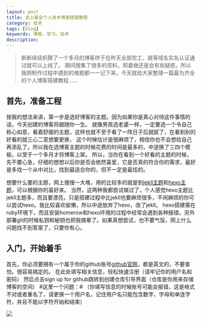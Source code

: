 ```yaml
---
layout: post
title: 史上最全个人技术博客搭建教程
category: 技术
tags: [blog]
keywords: 博客，学习，技术
description: 
---
```


> 断断续续折腾了一个多月的博客终于在昨天全部完工，就等域名实名认证通过就可以上线了。
期间搜集了很多的资料，照着做还是会有些疑惑，所以我把制作过程中遇到的难题都一一记下来，今天就给大家整理一篇最为齐全的个人博客搭建教程……



## 首先，准备工程

按我的想法来讲，第一步是选好博客的主题。因为如果你是真心对待这件事情的话，今天创建的博客将跟随你一生。
就像男孩选老婆一样，一定要选一个令自己称心如意，看着舒服的主题，这样也就不至于看了一阵日子后就腻了，在看到别的好看的就三心二意想要更换，
这个时候估计是很麻烦了，相信你也不会想给自己再添乱了。所以我在选博客主题的时候花费的时间是最多的，中途换了三四个模板，以至于一个多月才将博客上架。
所以，当你在看到一个好看的主题的时候，先不要心急，仔细的想想以后你是否会依然喜爱，它是否真的符合你的需求，最好是多找一个从中对比，找到最适合你的，但不一定是最炫的。

想要什么要的主题，网上搜搜一大堆，用的比较多的就是到[jekll主题](http://jekyllthemes.org)和[hexo主题](http://www.zhihu.com/question/24422335)，可以根据你的喜好来。
当然，这两种我都尝试做过了，个人感觉hexo主题比jekll主题多，而且要漂亮，只是搭建过程中比jekll也要麻烦很多，不闲麻烦的你可以尝试hexo。我比较喜欢偷懒，所以中途放弃了hexo，改了jekll。
hexo搭建需在ruby环境下，而且安装homerow和hexo环境的过程中经常会遇到各种报错，另外部署git的时候私钥和秘钥也把我搞晕了。如果真想尝试，也不要气馁，网上什么问题找不到答案了，只要你有心。


## 入门，开始着手

首先，你必须要拥有一个属于你的github账号[github官网](https://github.com)，都是英文的，不要害怕，很容易搞定的。
在此处填写相关信息，轻松快速注册（请牢记你的用户名和密码） 然后点击sign up for github跳转到创建仓库引导界面（仓库是你用来存储博客的空间）
#这里一个问题：# （你填写信息的时候账号可能会报错，这是格式不对或者重名了，请更换一个用户名，记住用户名只能包含数字、字母和单连字符，并且不能以字符开始和结束）

![](/assets/img/blogimg/Jekyll-1.jpeg)